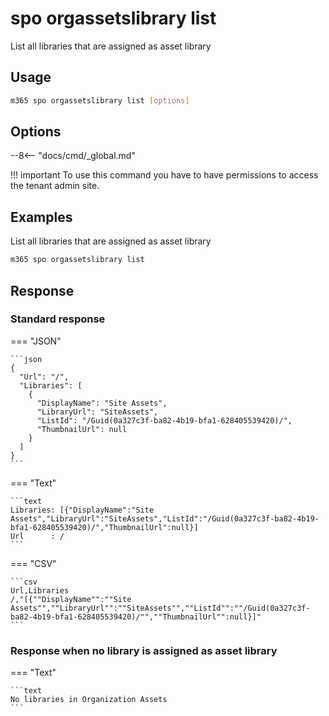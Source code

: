 # spo orgassetslibrary list

List all libraries that are assigned as asset library

## Usage

```sh
m365 spo orgassetslibrary list [options]
```

## Options

--8<-- "docs/cmd/_global.md"

!!! important
    To use this command you have to have permissions to access the tenant admin site.

## Examples

List all libraries that are assigned as asset library

```sh
m365 spo orgassetslibrary list
```

## Response

### Standard response

=== "JSON"

    ```json
    {
      "Url": "/",
      "Libraries": [
        {
          "DisplayName": "Site Assets",
          "LibraryUrl": "SiteAssets",
          "ListId": "/Guid(0a327c3f-ba82-4b19-bfa1-628405539420)/",
          "ThumbnailUrl": null
        }
      ]
    }
    ```

=== "Text"

    ```text
    Libraries: [{"DisplayName":"Site Assets","LibraryUrl":"SiteAssets","ListId":"/Guid(0a327c3f-ba82-4b19-bfa1-628405539420)/","ThumbnailUrl":null}]
    Url      : /
    ```

=== "CSV"

    ```csv
    Url,Libraries
    /,"[{""DisplayName"":""Site Assets"",""LibraryUrl"":""SiteAssets"",""ListId"":""/Guid(0a327c3f-ba82-4b19-bfa1-628405539420)/"",""ThumbnailUrl"":null}]"
    ```

### Response when no library is assigned as asset library

=== "Text"

    ```text
    No libraries in Organization Assets
    ```
